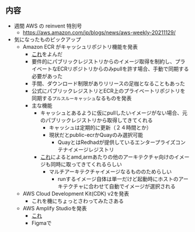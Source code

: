 ## 内容

- 週間 AWS の reinvent 特別号
  - https://aws.amazon.com/jp/blogs/news/aws-weekly-20211129/
- 気になったものピックアップ
  - Amazon ECR がキャッシュリポジトリ機能を発表
    - [これ](https://aws.amazon.com/jp/blogs/aws/announcing-pull-through-cache-repositories-for-amazon-elastic-container-registry/)をよんだ
    - 要件的にパブリックレジストリからのイメージ取得を制約し、プライベートなECRリポジトリからのみpullを許す場合、手動で同期する必要があった
    - 手間、ダウンロード制限がありリリースの足枷となることもあった
    - 公式にパブリックレジストリとECR上のプライベートリポジトリを同期する`プルスルーキャッシュ`なるものを発表
    - 主な機能
      - キャッシュとあるように仮にpullしたいイメージがない場合、元のパブリックレジストリから取得してきてくれる
        - キャッシュは定期的に更新（２４時間とか）
        - 現状だとpublic-ecrかQuayのみ選択可能
          - QuayとはRedhadが提供しているエンタープライズコンテナイメージレジストリ
      - [これ](https://dev.classmethod.jp/articles/ecr-pull-through-cache-repositories/)によるとamd,armあたりの他のアーキテクチャ向けのイメージも同時に取ってきてくれるらしい
        - マルチアーキテクチャイメージなるもののためらしい
          - runするイメージ自体は単一だけど起動時にホストのアーキテクチャに合わせて自動でイメージが選択される
  - AWS Cloud Development Kit(CDK) v2を発表
    - これを機にちょっとさわってみたさある
  - AWS Amplify Studioを発表
    - [これ](https://aws.amazon.com/jp/blogs/news/aws-amplify-studio-figma-to-fullstack-react-app-with-minimal-programming/)
    - Figmaで
